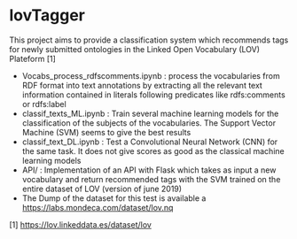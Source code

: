 # lovTagger

This project aims to provide a classification system which recommends tags for newly submitted ontologies in the Linked Open Vocabulary (LOV) Plateform [1]

* Vocabs_process_rdfscomments.ipynb : process the vocabularies from RDF format into text annotations by extracting all the relevant text information contained in literals following predicates like rdfs:comments or rdfs:label
* classif_texts_ML.ipynb : Train several machine learning models for the classification of the subjects of the vocabularies. The Support Vector Machine (SVM) seems to give the best results
* classif_text_DL.ipynb : Test a Convolutional Neural Network (CNN) for the same task. It does not give scores as good as the classical machine learning models
* API/ : Implementation of an API with Flask which takes as input a new vocabulary and return recommended tags with the SVM trained on the entire dataset of LOV (version of june 2019)
* The Dump of the dataset for this test is available a https://labs.mondeca.com/dataset/lov.nq

[1] https://lov.linkeddata.es/dataset/lov
